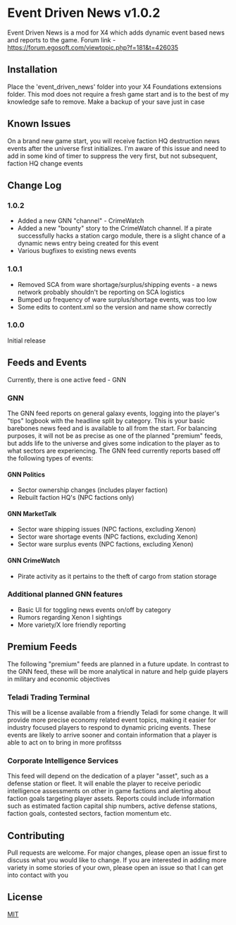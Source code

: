 # Event Driven News v1.0.2

Event Driven News is a mod for X4 which adds dynamic event based news and reports to the game.  Forum link - https://forum.egosoft.com/viewtopic.php?f=181&t=426035

## Installation

Place the 'event_driven_news' folder into your X4 Foundations extensions folder.  This mod does not require a fresh game start and is to the best of my knowledge safe to remove.  Make a backup of your save just in case

## Known Issues
On a brand new game start, you will receive faction HQ destruction news events after the universe first initializes.  I'm aware of this issue and need to add in some kind of timer to suppress the very first, but not subsequent, faction HQ change events

## Change Log

### 1.0.2
- Added a new GNN "channel" - CrimeWatch
- Added a new "bounty" story to the CrimeWatch channel.  If a pirate successfully hacks a station cargo module, there is a slight chance of a dynamic news entry being created for this event
- Various bugfixes to existing news events

### 1.0.1
- Removed SCA from ware shortage/surplus/shipping events - a news network probably shouldn't be reporting on SCA logistics 
- Bumped up frequency of ware surplus/shortage events, was too low
- Some edits to content.xml so the version and name show correctly

### 1.0.0
Initial release

## Feeds and Events
Currently, there is one active feed - GNN

### GNN 
The GNN feed reports on general galaxy events, logging into the player's "tips" logbook with the headline split by category. This is your basic barebones news feed and is available to all from the start.  For balancing purposes, it will not be as precise as one of the planned "premium" feeds, but adds life to the universe and gives some indication to the player as to what sectors are experiencing.  The GNN feed currently reports based off the following types of events:
#### GNN Politics 
- Sector ownership changes (includes player faction)
- Rebuilt faction HQ's (NPC factions only)

#### GNN MarketTalk
- Sector ware shipping issues (NPC factions, excluding Xenon)
- Sector ware shortage events (NPC factions, excluding Xenon)
- Sector ware surplus events (NPC factions, excluding Xenon)

#### GNN CrimeWatch
- Pirate activity as it pertains to the theft of cargo from station storage

### Additional planned GNN features
- Basic UI for toggling news events on/off by category
- Rumors regarding Xenon I sightings
- More variety/X lore friendly reporting

## Premium Feeds
The following "premium" feeds are planned in a future update.  In contrast to the GNN feed, these will be more analytical in nature and help guide players in military and economic objectives

### Teladi Trading Terminal
This will be a license available from a friendly Teladi for some change.  It will provide more precise economy related event topics, making it easier for industry focused players to respond to dynamic pricing events.  These events are likely to arrive sooner and contain information that a player is able to act on to bring in more profitsss

### Corporate Intelligence Services
This feed will depend on the dedication of a player "asset", such as a defense station or fleet.  It will enable the player to receive periodic intelligence assessments on other in game factions and alerting about faction goals targeting player assets.  Reports could include information such as estimated faction capital ship numbers, active defense stations, faction goals, contested sectors, faction momentum etc.

## Contributing
Pull requests are welcome. For major changes, please open an issue first to discuss what you would like to change.  If you are interested in adding more variety in some stories of your own, please open an issue so that I can get into contact with you

## License
[MIT](https://choosealicense.com/licenses/mit/)
